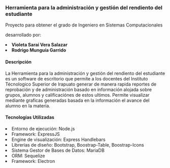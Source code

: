 <h3> Herramienta para la administración y gestión del rendiento del estudiante </h3>
Proyecto para obtener el grado de Ingeniero en Sistemas Computacionales
<p>
desarrollado por:
</p>
<p>
<li>
 <strong>Violeta Saraí Vera Salazar</strong>
</li>
<li>
<strong>Rodrigo Munguía Garrido</strong>
</li>
</p>
<h4> Descripción </h4>
<p>
La Herramienta para la administración y gestión del rendiento del estudiante es un software de escritorio que permite 
a los docentes del Instituto Técnologico Superior de Irapuato generar de manera rapida reportes de reprobación y de administración
basado en información alojada sobre grupos, alumnos y calificaciónes de estos ultimos.
Permite visualizar mediante graficas generadas basada en la información el avance del alumno en la materia.
</p>

<h4> Tecnologías Utilizadas </h4>
<p>
<li>Entorno de ejecución: Node.js</li>
<li>Framework: ExpressJS</li>
<li>Engine de visualización: Express Handlebars</li>
<li>Librerias de diseño: Bootstrap, Boostrap-Table, Boostrap-Icons</li>
<li>Sistema Gestor de Bases de Datos: MariaDB</li>
<li>ORM: Sequelize</li>
<li>Framework: Electron</li>

</p>
